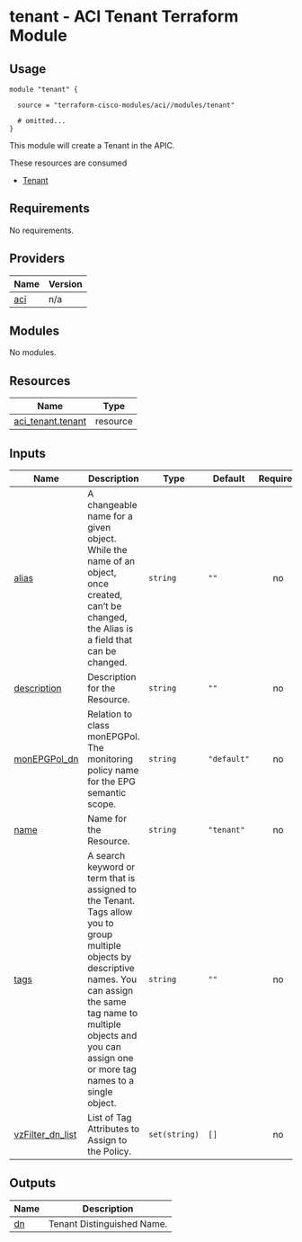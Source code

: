 # tenant - ACI Tenant Terraform Module

## Usage

```hcl
module "tenant" {

  source = "terraform-cisco-modules/aci//modules/tenant"

  # omitted...
}
```

This module will create a Tenant in the APIC.  

These resources are consumed

* [Tenant](https://registry.terraform.io/providers/CiscoDevNet/aci/latest/docs/resources/tenant)

<!-- BEGINNING OF PRE-COMMIT-TERRAFORM DOCS HOOK -->
## Requirements

No requirements.

## Providers

| Name | Version |
|------|---------|
| <a name="provider_aci"></a> [aci](#provider\_aci) | n/a |

## Modules

No modules.

## Resources

| Name | Type |
|------|------|
| [aci_tenant.tenant](https://registry.terraform.io/providers/ciscodevnet/aci/latest/docs/resources/tenant) | resource |

## Inputs

| Name | Description | Type | Default | Required |
|------|-------------|------|---------|:--------:|
| <a name="input_alias"></a> [alias](#input\_alias) | A changeable name for a given object. While the name of an object, once created, can’t be changed, the Alias is a field that can be changed. | `string` | `""` | no |
| <a name="input_description"></a> [description](#input\_description) | Description for the Resource. | `string` | `""` | no |
| <a name="input_monEPGPol_dn"></a> [monEPGPol\_dn](#input\_monEPGPol\_dn) | Relation to class monEPGPol.  The monitoring policy name for the EPG semantic scope. | `string` | `"default"` | no |
| <a name="input_name"></a> [name](#input\_name) | Name for the Resource. | `string` | `"tenant"` | no |
| <a name="input_tags"></a> [tags](#input\_tags) | A search keyword or term that is assigned to the Tenant. Tags allow you to group multiple objects by descriptive names. You can assign the same tag name to multiple objects and you can assign one or more tag names to a single object. | `string` | `""` | no |
| <a name="input_vzFilter_dn_list"></a> [vzFilter\_dn\_list](#input\_vzFilter\_dn\_list) | List of Tag Attributes to Assign to the Policy. | `set(string)` | `[]` | no |

## Outputs

| Name | Description |
|------|-------------|
| <a name="output_dn"></a> [dn](#output\_dn) | Tenant Distinguished Name. |
<!-- END OF PRE-COMMIT-TERRAFORM DOCS HOOK -->

